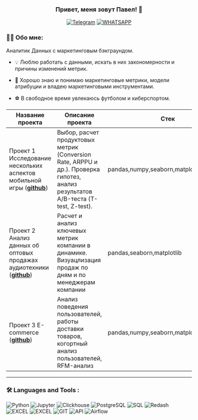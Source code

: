 ### <p align="center">Привет, меня зовут Павел! 👋</p>

<div align="center">

  <a href="">[![Telegram](https://img.shields.io/badge/-Telegram-27A7E7?style=for-the-badge&logo=telegram)](https://t.me/pvlsha333)</a>
  <a href="">[![WHATSAPP](https://img.shields.io/badge/-WHATSAPP-28D146?style=for-the-badge&logo=whatsapp&logoColor=FFFFFF)](https://wa.me/79992255628)</a>

</div>

### :man_technologist: Обо мне:
  Аналитик Данных с маркетинговым бэкграундом.
- :bulb: Люблю работать с данными, искать в них закономерности и причины изменений метрик.

- :newspaper: Хорошо знаю и понимаю маркетинговые метрики, модели атрибуции и владею маркетинговыми инструментами.

- :soccer: В свободное время увлекаюсь футболом и киберспортом.


|Название проекта| Описание проекта| Стек|
|----------------|-----------------|-----|
|Проект 1  Исследование нескольких аспектов мобильной игры  (__[github](https://github.com/PashaVeretennikov/project_1)__)|Выбор, расчет продуктовых метрик (Conversion Rate, ARPPU и др.). Проверка гипотез, анализ результатов А/B-теста (T-test, Z-test).|pandas,numpy,seaborn,matplotlib,requests|
|Проект 2 Анализ данных об оптовых продажах аудиотехники  (__[github](https://github.com/PashaVeretennikov/project_2)__)|Расчет и анализ ключевых метрик компании в динамике. Визуацлизация продаж по дням и по менеджерам компании|pandas,seaborn,matplotlib|
|Проект 3 E-commerce  (__[github](https://github.com/PashaVeretennikov/project_3)__)|Анализ поведения пользователей, работы доставки товаров, когортный анализ пользователей, RFM-анализ|pandas,numpy,seaborn,matplotlib|



<hr>

###  🛠️ Languages and Tools :  



![Python](https://img.shields.io/badge/-Python-FFF?style=for-the-badge&logo=python)
![Jupyter](https://img.shields.io/badge/-Jupyter_Notebook-FFF?style=for-the-badge&logo=Jupyter)
![Clickhouse](https://img.shields.io/badge/-Clickhouse-FFF?style=for-the-badge&logo=Clickhouse)
![PostgreSQL](https://img.shields.io/badge/-PostgreSQL-FFF?style=for-the-badge&logo=PostgreSQL)
![SQL](https://img.shields.io/badge/-SQL-00A4EF?style=for-the-badge&logo=SQL)
![Redash](https://img.shields.io/badge/-Redash-E44D26?style=for-the-badge&logo=Redash)
![EXCEL](https://img.shields.io/badge/-EXCEL-FF?style=for-the-badge&logo=EXCEL)
![EXCEL](https://img.shields.io/badge/-Google_Sheets-FFF?style=for-the-badge&logo=GoogleSheets)
![GIT](https://img.shields.io/badge/-GIT-FFF?style=for-the-badge&logo=GIT)
![API](https://img.shields.io/badge/-API-FF6600?style=for-the-badge&logo=API)
![Airflow](https://img.shields.io/badge/-Airflow-77DDE7?style=for-the-badge&logo=AIRFLOW)
